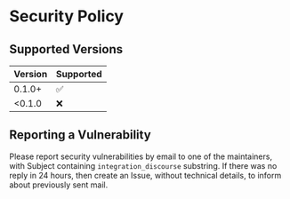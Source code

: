 # Security Policy

## Supported Versions


| Version | Supported          |
|---------|--------------------|
| 0.1.0+  | :white_check_mark: |
| <0.1.0  | :x:                |


## Reporting a Vulnerability

Please report security vulnerabilities by email to one of the maintainers, with Subject containing `integration_discourse` substring.
If there was no reply in 24 hours, then create an Issue, without technical details, to inform about previously sent mail.
